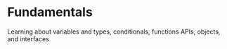 # Fundamentals
Learning about variables and types, conditionals, functions APIs, objects, and interfaces
